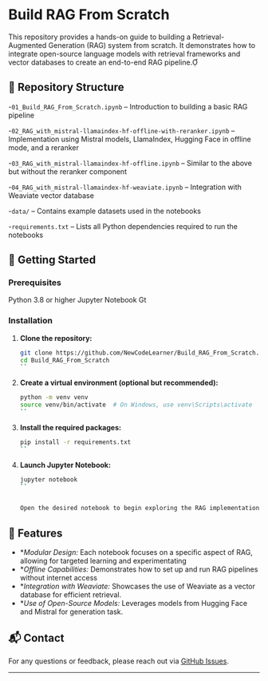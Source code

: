 # Build RAG From Scratch

This repository provides a hands-on guide to building a Retrieval-Augmented Generation (RAG) system from scratch. It demonstrates how to integrate open-source language models with retrieval frameworks and vector databases to create an end-to-end RAG pipeline.

## 📂 Repository Structure

-`01_Build_RAG_From_Scratch.ipynb` – Introduction to building a basic RAG pipeline

-`02_RAG_with_mistral-llamaindex-hf-offline-with-reranker.ipynb` – Implementation using Mistral models, LlamaIndex, Hugging Face in offline mode, and a reranker

-`03_RAG_with_mistral-llamaindex-hf-offline.ipynb` – Similar to the above but without the reranker component

-`04_RAG_with_mistral-llamaindex-hf-weaviate.ipynb` – Integration with Weaviate vector database

-`data/` – Contains example datasets used in the notebooks

-`requirements.txt` – Lists all Python dependencies required to run the notebooks

## 🚀 Getting Started

### Prerequisites

 Python 3.8 or higher
 Jupyter Notebook
 Gt

### Installation

1. **Clone the repository:**

   ```bash
   git clone https://github.com/NewCodeLearner/Build_RAG_From_Scratch.git
   cd Build_RAG_From_Scratch
   ``


2. **Create a virtual environment (optional but recommended):**

   ```bash
   python -m venv venv
   source venv/bin/activate  # On Windows, use venv\Scripts\activate
   ``


3. **Install the required packages:**

   ```bash
   pip install -r requirements.txt
   ``


4. **Launch Jupyter Notebook:**

   ```bash
   jupyter notebook
   ``


   Open the desired notebook to begin exploring the RAG implementations.

## 🧠 Features

- **Modular Design:* Each notebook focuses on a specific aspect of RAG, allowing for targeted learning and experimentating
- **Offline Capabilities:* Demonstrates how to set up and run RAG pipelines without internet access
- **Integration with Weaviate:* Showcases the use of Weaviate as a vector database for efficient retrieval.
- **Use of Open-Source Models:* Leverages models from Hugging Face and Mistral for generation task.

## 📬 Contact

For any questions or feedback, please reach out via [GitHub Issues](https://github.com/NewCodeLearner/Build_RAG_From_Scratch/isues).

---
